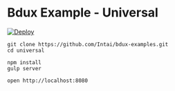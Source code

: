 # Bdux Example - Universal

[![Deploy](https://www.herokucdn.com/deploy/button.svg)](https://heroku.com/deploy?template=https://github.com/Intai/bdux-examples/tree/universal)

```
git clone https://github.com/Intai/bdux-examples.git
cd universal

npm install
gulp server

open http://localhost:8080
```
